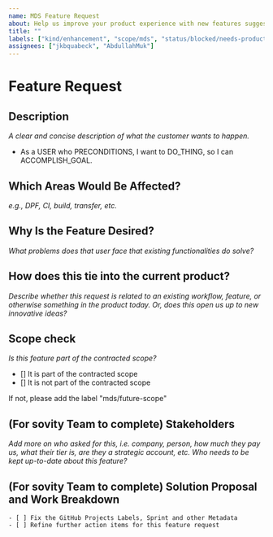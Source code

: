 ```yaml
---
name: MDS Feature Request
about: Help us improve your product experience with new features suggestions
title: ""
labels: ["kind/enhancement", "scope/mds", "status/blocked/needs-product"]
assignees: ["jkbquabeck", "AbdullahMuk"]
---
```


# Feature Request

## Description

_A clear and concise description of what the customer wants to happen._

-   As a USER who PRECONDITIONS, I want to DO_THING, so I can ACCOMPLISH_GOAL.

## Which Areas Would Be Affected?

_e.g., DPF, CI, build, transfer, etc._

## Why Is the Feature Desired?

_What problems does that user face that existing functionalities do solve?_

## How does this tie into the current product?

_Describe whether this request is related to an existing workflow, feature, or otherwise something in the product today. Or, does this open us up to new innovative ideas?_

## Scope check

_Is this feature part of the contracted scope?_
- [] It is part of the contracted scope
- [] It is not part of the contracted scope

If not, please add the label "mds/future-scope"

## (For sovity Team to complete) Stakeholders

_Add more on who asked for this, i.e. company, person, how much they pay us, what their tier is, are they a strategic account, etc. Who needs to be kept up-to-date about this feature?_

## (For sovity Team to complete) Solution Proposal and Work Breakdown

```[tasklist]
- [ ] Fix the GitHub Projects Labels, Sprint and other Metadata
- [ ] Refine further action items for this feature request
```

